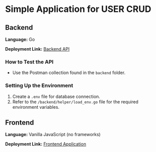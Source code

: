 # Simple Application for USER CRUD

## Backend

**Language:** Go

**Deployment Link:** [Backend API](https://phiraka-api-753cnjdw3a-et.a.run.app)

### How to Test the API

- Use the Postman collection found in the `backend` folder.

### Setting Up the Environment

1. Create a `.env` file for database connection.
2. Refer to the `/backend/helper/load_env.go` file for the required environment variables.

## Frontend

**Language:** Vanilla JavaScript (no frameworks)

**Deployment Link:** [Frontend Application](https://ysmnababan.github.io/phiraka_test/)
